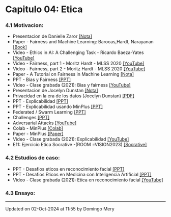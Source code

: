 
# Capitulo 04: Etica
### 4.1 Motivacion:
* Presentacion de Danielle Zaror [[Nota]](https://actualidadjuridica.doe.cl/daniella-zaror-la-proteccion-de-la-privacidad-es-uno-de-los-mas-desafios-mas-importantes-en-cuanto-a-inteligencia-artificial/)
* Paper - Fairness and Machine Learning: Barocas,Hardt, Narayanan [[Book]](https://fairmlbook.org/pdf/fairmlbook.pdf)
* Video - Ethics in AI: A Challenging Task - Ricardo Baeza-Yates [[YouTube]](https://youtu.be/rMU9pJCyJYY)
* Video - Fairness, part 1 - Moritz Hardt - MLSS 2020 [[YouTube]](https://youtu.be/Igq_S_7IfOU)
* Video - Fairness, part 2 - Moritz Hardt - MLSS 2020 [[YouTube]](https://youtu.be/9oNVFQ9llPc)
* Paper - A Tutorial on Fairness in Machine Learning [[Nota]](https://towardsdatascience.com/a-tutorial-on-fairness-in-machine-learning-3ff8ba1040cb)
* PPT - Bias y Fairness [[PPT]](https://github.com/domingomery/vision/blob/master/clases/Cap04_Etica/presentations/CV04_Bias.pptx)
* Video - Clase grabada (2021): Bias y fairness [[YouTube]](https://youtu.be/sNGriIvCtoY)
* Presentacion de Jocelyn Dunstan [[Nota]](https://www.ing.uc.cl/noticias/modelo-de-inteligencia-artificial-reduciria-las-listas-de-espera-en-salud/)
* Privacidad en la era de los datos (Jocelyn Dunstan) [[PDF]](https://github.com/domingomery/vision/blob/master/clases/Cap04_Etica/presentations/CV04_Privacidad.pdf)
* PPT - Explicabilidad [[PPT]](https://github.com/domingomery/vision/blob/master/clases/Cap04_Etica/presentations/CV04_Explicabilidad.pptx)
* PPT - Explicabilidad usando MinPlus [[PPT]](https://github.com/domingomery/vision/blob/master/clases/Cap04_Etica/presentations/CV04_MinPlus_SaliencyMaps.pptx)
* Federated / Swarm Learning [[PPT]](https://github.com/domingomery/vision/blob/master/clases/Cap04_Etica/presentations/CV04_Federated.pptx)
* Challenges [[PPT]](https://github.com/domingomery/vision/blob/master/clases/Cap04_Etica/presentations/CV04_Challenges.pptx)
* Adversarial Attacks [[YouTube]](https://youtu.be/kxyacmVSGlI)
* Colab - MinPlus [[Colab]](https://colab.research.google.com/drive/1tDicgSXk0iEnsTA208Od4j9WUnxSFATO)
* Paper - MinPlus [[Paper]](https://openaccess.thecvf.com/content/CVPR2022W/Biometrics/papers/Mery_True_Black-Box_Explanation_in_Facial_Analysis_CVPRW_2022_paper.pdf)
* Video - Clase grabada (2021): Explicabilidad [[YouTube]](https://youtu.be/skhnN2DJ7Xs)
* E11: Ejercicio Etica Socrative -(ROOM =VISION2023) [[Socrative]](http://www.socrative.com)
### 4.2 Estudios de caso:
* PPT - Desafios eticos en reconocimiento facial [[PPT]](https://www.dropbox.com/s/dpzx2nlr79y565k/2021-FaceEthics.pptx?dl=0)
* PPT - Desafios Eticos en Medicina con Inteligencia Artificial [[PPT]](https://github.com/domingomery/vision/blob/master/clases/Cap04_Etica//)
* Video - Clase grabada (2021): Etica en reconocimiento facial [[YouTube]](https://youtu.be/IAVd_Dp1m2M)
### 4.3 Ensayo:
---


Updated on 02-Oct-2024 at 11:55 by Domingo Mery
